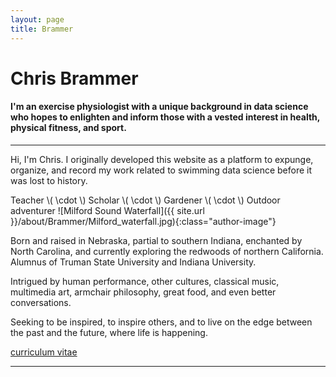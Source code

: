 ```yaml
---
layout: page
title: Brammer
---
```


# Chris Brammer

#### I'm an exercise physiologist with a unique background in data science who hopes to enlighten and inform those with a vested interest in health, physical fitness, and sport.

<hr/>
<div style="margin-top: 0.5em;">
Hi, I'm Chris. I originally developed this website as a platform to expunge, organize, and record my work related to swimming data science before it was lost to history. 

Teacher \\( \cdot \\) Scholar \\( \cdot \\) Gardener \\( \cdot \\) Outdoor adventurer
![Milford Sound Waterfall]({{ site.url }}/about/Brammer/Milford_waterfall.jpg){:class="author-image"}

Born and raised in Nebraska, partial to southern Indiana, enchanted by North Carolina, and currently exploring the redwoods of northern California. Alumnus of Truman State University and Indiana University.

Intrigued by human performance, other cultures, classical music, multimedia art, armchair philosophy, great food, and even better conversations.

Seeking to be inspired, to inspire others, and to live on the edge between the past and the future, where life is happening.

<a class="graybutton" href="/about/Brammer/Brammer_CV.pdf" target="_blank">curriculum vitae</a> 
</div>
<hr>

<!-- Data scientist (health, fitness, & sport domains) • Consulted swimming stakeholders on biased Rio Olympics • PhD Human Performance • Former NCAA athlete & coach -->
